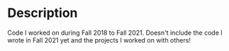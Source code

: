 # Description
Code I worked on during Fall 2018 to Fall 2021. Doesn't include the code I wrote in Fall 2021 yet and the projects I worked on with others!
